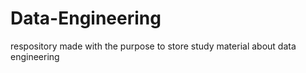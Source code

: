 # Data-Engineering
respository made with the purpose to store study material about data engineering 
